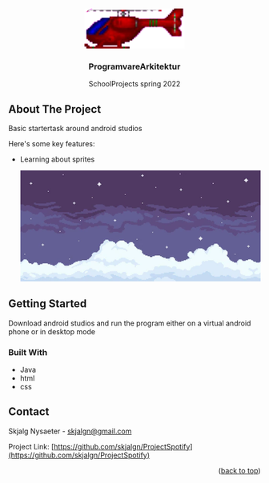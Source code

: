 

<a name="readme-top"></a>

<!-- PROJECT LOGO -->
<br />
<div align="center">
  <a>
    <img src="Excercise2/assets/heli1.png" alt="Logo" height="80">
  </a>

  <h3 align="center">ProgramvareArkitektur</h3>

  <p align="center">
    SchoolProjects spring 2022
  </p>
</div>


<!-- ABOUT THE PROJECT -->
## About The Project

Basic startertask around android studios

Here's some key features:
* Learning about sprites

  <a>
    <img src="Excercise2/assets/sky.png" alt="frontpage">
  </a>

<!-- GETTING STARTED -->
## Getting Started

Download android studios and run the program either on a virtual android phone or in desktop mode

### Built With

* Java
* html
* css

<!-- CONTACT -->
## Contact

Skjalg Nysaeter - skjalgn@gmail.com

Project Link: [https://github.com/skjalgn/ProjectSpotify](https://github.com/skjalgn/ProjectSpotify)

<p align="right">(<a href="#readme-top">back to top</a>)</p>
